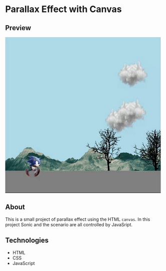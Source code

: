 # Parallax Effect with Canvas

## Preview
![Code Preview](captured_new.gif)

## About

This is a small project of parallax effect using the HTML `canvas`. In this project Sonic and the scenario are all controlled by JavaSript.

## Technologies

- HTML
- CSS
- JavaScript
